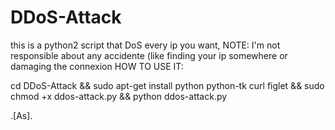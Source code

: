 # DDoS-Attack
this is a python2 script that DoS every ip you want, NOTE: I'm not responsible about any accidente (like finding your ip somewhere or damaging the connexion 
HOW TO USE IT:

cd DDoS-Attack && sudo apt-get install python python-tk curl figlet && sudo chmod +x ddos-attack.py && python ddos-attack.py

.[As].
